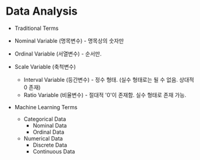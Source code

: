 # Data Analysis

- Traditional Terms
- Nominal Variable (명목변수) - 명목상의 숫자만
- Ordinal Variable (서열변수) - 순서만.
- Scale Variable (축척변수)
  - Interval Variable (등간변수) - 정수 형태. (실수 형태로는 될 수 없음. 상대적 0 존재)
  - Ratio Variable (비율변수) - 절대적 '0'이 존재함. 실수 형태로 존재 가능.

- Machine Learning Terms
  - Categorical Data
    - Nominal Data
    - Ordinal Data
  - Numerical Data
    - Discrete Data
    - Continuous Data